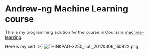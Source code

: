 # Andrew-ng Machine Learning course

This is my programming solution for the course in Coursera [machine-learning](https://www.coursera.org/learn/machine-learning/).

Here is my cert. :-)
![THINKPAD-X250_liu1l_20170306_150922.png](https://ooo.0o0.ooo/2017/03/06/58bd0c35b3e5a.png)
